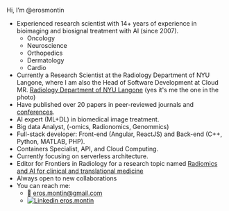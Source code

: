 Hi, I’m @erosmontin
- Experienced research scientist with 14+ years of experience in bioimaging and biosignal treatment with AI (since 2007).
  - Oncology
  - Neuroscience
  - Orthopedics
  - Dermatology
  - Cardio 
- Currently a Research Scientist at the Radiology Department of NYU Langone, where I am also the Head of Software Development at Cloud MR. [Radiology Department of NYU Langone](https://med.nyu.edu/departments-institutes/radiology/research) (yes it's me the one in the photo)
- Have published over 20 papers in peer-reviewed journals and [conferences](https://me.biodimensional.com).
- AI expert (ML+DL) in biomedical image treatment.
- Big data Analyst, (-omics, Radionomics, Genommics)
- Full-stack developer: Front-end (Angular, ReactJS) and Back-end (C++, Python, MATLAB, PHP).
- Containers Specialist, API, and Cloud Computing.
- Currently focusing on serverless architecture.
- Editor for Frontiers in Radiology for a research topic named [Radiomics and AI for clinical and translational medicine](https://www.frontiersin.org/research-topics/44008/radiomics-and-ai-for-clinical-and-translational-medicine)
- Always open to new collaborations
- You can reach me:
  - :email: <eros.montin@gmail.com>
  - [![Linkedin](https://i.stack.imgur.com/gVE0j.png) eros.montin](https://www.linkedin.com/in/eros-montin-46645aab/)

